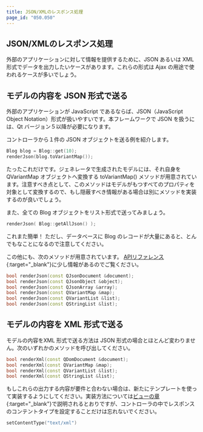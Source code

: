 ```yaml
---
title: JSON/XMLのレスポンス処理
page_id: "050.050"
---
```


## JSON/XMLのレスポンス処理

外部のアプリケーションに対して情報を提供するために、JSON あるいは XML 形式でデータを出力したいケースがあります。これらの形式は Ajax の用途で使われるケースが多いでしょう。

## モデルの内容を JSON 形式で送る

外部のアプリケーションが JavaScript であるならば、JSON（JavaScript Object Notation）形式が扱いやすいです。本フレームワークで JSON を扱うには、Qt バージョン５以降が必要になります。
  
コントローラから１件の JSON オブジェクトを送る例を紹介します。

```c++
Blog blog = Blog::get(10);
renderJson(blog.toVariantMap());
```

たったこれだけです。ジェネレータで生成されたモデルには、それ自身を QVariantMap オブジェクトへ変換する toVariantMap() メソッドが用意されています。注意すべき点として、このメソッドはモデルがもつすべてのプロパティを対象として変換するので、もし隠蔽すべき情報がある場合は別にメソッドを実装するのが良いでしょう。

また、全ての Blog オブジェクトをリスト形式で送ってみましょう。

```c++
renderJson( Blog::getAllJson() );
```
 
これまた簡単！ ただし、データベースに Blog のレコードが大量にあると、とんでもなことになるので注意してください。

この他にも、次のメソッドが用意されています。 [APIリファレンス](http://treefrogframework.org/tf_doxygen/classTActionController.html){:target="_blank"}に少し情報があるのでご覧ください。

```c++
bool renderJson(const QJsonDocument &document);
bool renderJson(const QJsonObject &object);
bool renderJson(const QJsonArray &array);
bool renderJson(const QVariantMap &map);
bool renderJson(const QVariantList &list);
bool renderJson(const QStringList &list);
``` 

## モデルの内容を XML 形式で送る

モデルの内容をXML 形式で送る方法は JSON 形式の場合とほとんど変わりません。次のいずれかのメソッドを呼び出してください。

```c++
bool renderXml(const QDomDocument &document);
bool renderXml(const QVariantMap &map);
bool renderXml(const QVariantList &list);
bool renderXml(const QStringList &list);
```    
  
もしこれらの出力する内容が要件と合わない場合は、新たにテンプレートを使って実装するようにしてください。実装方法については[ビューの章](/user-guide/jp/view/index.html){:target="_blank"}で説明されるとおりですが、コントローラの中でレスポンスのコンテントタイプを設定することだけは忘れないでください。

```c++
setContentType("text/xml")
```